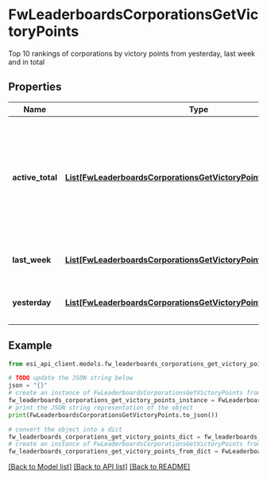 # FwLeaderboardsCorporationsGetVictoryPoints

Top 10 rankings of corporations by victory points from yesterday, last week and in total

## Properties

Name | Type | Description | Notes
------------ | ------------- | ------------- | -------------
**active_total** | [**List[FwLeaderboardsCorporationsGetVictoryPointsActiveTotalInner]**](FwLeaderboardsCorporationsGetVictoryPointsActiveTotalInner.md) | Top 10 ranking of corporations active in faction warfare by total victory points. A corporation is considered \&quot;active\&quot; if they have participated in faction warfare in the past 14 days | 
**last_week** | [**List[FwLeaderboardsCorporationsGetVictoryPointsLastWeekInner]**](FwLeaderboardsCorporationsGetVictoryPointsLastWeekInner.md) | Top 10 ranking of corporations by victory points in the past week | 
**yesterday** | [**List[FwLeaderboardsCorporationsGetVictoryPointsYesterdayInner]**](FwLeaderboardsCorporationsGetVictoryPointsYesterdayInner.md) | Top 10 ranking of corporations by victory points in the past day | 

## Example

```python
from esi_api_client.models.fw_leaderboards_corporations_get_victory_points import FwLeaderboardsCorporationsGetVictoryPoints

# TODO update the JSON string below
json = "{}"
# create an instance of FwLeaderboardsCorporationsGetVictoryPoints from a JSON string
fw_leaderboards_corporations_get_victory_points_instance = FwLeaderboardsCorporationsGetVictoryPoints.from_json(json)
# print the JSON string representation of the object
print(FwLeaderboardsCorporationsGetVictoryPoints.to_json())

# convert the object into a dict
fw_leaderboards_corporations_get_victory_points_dict = fw_leaderboards_corporations_get_victory_points_instance.to_dict()
# create an instance of FwLeaderboardsCorporationsGetVictoryPoints from a dict
fw_leaderboards_corporations_get_victory_points_from_dict = FwLeaderboardsCorporationsGetVictoryPoints.from_dict(fw_leaderboards_corporations_get_victory_points_dict)
```
[[Back to Model list]](../README.md#documentation-for-models) [[Back to API list]](../README.md#documentation-for-api-endpoints) [[Back to README]](../README.md)


